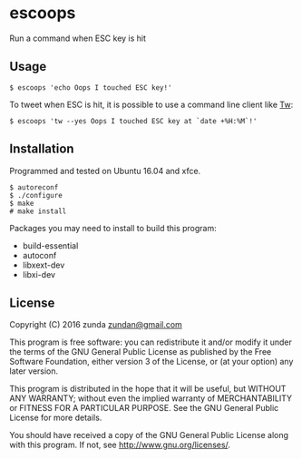 escoops
=======

Run a command when ESC key is hit

Usage
-----

```
$ escoops 'echo Oops I touched ESC key!'
```

To tweet when ESC is hit, it is possible to use a command line client like [Tw](http://shokai.github.io/tw/):

```
$ escoops 'tw --yes Oops I touched ESC key at `date +%H:%M`!'
```

Installation
------------
Programmed and tested on Ubuntu 16.04 and xfce.

```
$ autoreconf
$ ./configure
$ make
# make install
```

Packages you may need to install to build this program:
- build-essential
- autoconf
- libxext-dev
- libxi-dev

License
-------
Copyright (C) 2016 zunda <zundan@gmail.com>

This program is free software: you can redistribute it and/or modify
it under the terms of the GNU General Public License as published by
the Free Software Foundation, either version 3 of the License, or
(at your option) any later version.

This program is distributed in the hope that it will be useful,
but WITHOUT ANY WARRANTY; without even the implied warranty of
MERCHANTABILITY or FITNESS FOR A PARTICULAR PURPOSE.  See the
GNU General Public License for more details.

You should have received a copy of the GNU General Public License
along with this program.  If not, see <http://www.gnu.org/licenses/>.
